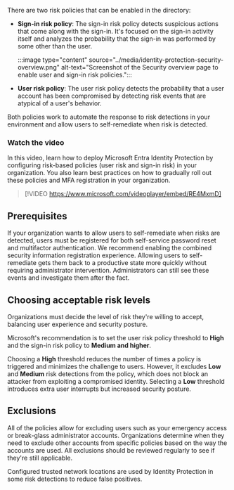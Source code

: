 There are two risk policies that can be enabled in the directory:

 - **Sign-in risk policy**: The sign-in risk policy detects suspicious actions that come along with the sign-in. It's focused on the sign-in activity itself and analyzes the probability that the sign-in was performed by some other than the user.

   :::image type="content" source="../media/identity-protection-security-overview.png" alt-text="Screenshot of the Security overview page to enable user and sign-in risk policies.":::

 - **User risk policy**: The user risk policy detects the probability that a user account has been compromised by detecting risk events that are atypical of a user's behavior.

Both policies work to automate the response to risk detections in your environment and allow users to self-remediate when risk is detected.

### Watch the video

In this video, learn how to deploy Microsoft Entra Identity Protection by configuring risk-based policies (user risk and sign-in risk) in your organization. You also learn best practices on how to gradually roll out these policies and MFA registration in your organization.

> [!VIDEO https://www.microsoft.com/videoplayer/embed/RE4MxmD]

## Prerequisites

If your organization wants to allow users to self-remediate when risks are detected, users must be registered for both self-service password reset and multifactor authentication. We recommend enabling the combined security information registration experience. Allowing users to self-remediate gets them back to a productive state more quickly without requiring administrator intervention. Administrators can still see these events and investigate them after the fact.

## Choosing acceptable risk levels

Organizations must decide the level of risk they're willing to accept, balancing user experience and security posture.

Microsoft's recommendation is to set the user risk policy threshold to **High** and the sign-in risk policy to **Medium and higher**.

Choosing a **High** threshold reduces the number of times a policy is triggered and minimizes the challenge to users. However, it excludes **Low** and **Medium** risk detections from the policy, which does not block an attacker from exploiting a compromised identity. Selecting a **Low** threshold introduces extra user interrupts but increased security posture.

## Exclusions

All of the policies allow for excluding users such as your emergency access or break-glass administrator accounts. Organizations determine when they need to exclude other accounts from specific policies based on the way the accounts are used. All exclusions should be reviewed regularly to see if they're still applicable.

Configured trusted network locations are used by Identity Protection in some risk detections to reduce false positives.
